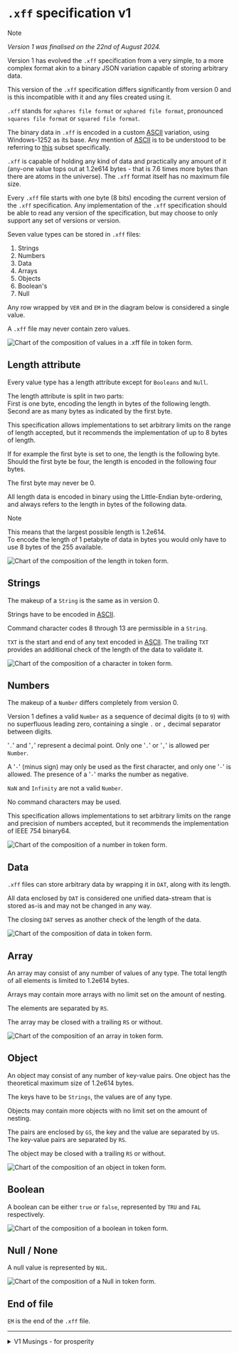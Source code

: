 # `.xff` specification v1

> [!note]
> *Version 1 was finalised on the 22nd of August 2024.*

Version 1 has evolved the `.xff` specification from a very simple, to a more complex format akin to a binary JSON variation capable of storing arbitrary data.

This version of the `.xff` specification differs significantly from version 0 and is this incompatible with it and any files created using it.

`.xff` stands for `xqhares file format` or `xqhared file format`, pronounced `squares file format` or `squared file format`.

The binary data in `.xff` is encoded in a custom [ASCII](xff-byte-encoding.md) variation, using Windows-1252 as its base.
Any mention of [ASCII](xff-byte-encoding.md) is to be understood to be referring to [this](xff-byte-encoding.md) subset specifically. 

`.xff` is capable of holding any kind of data and practically any amount of it (any-one value tops out at 1.2e614 bytes - that is 7.6 times more bytes than there are atoms in the universe).
The `.xff` format itself has no maximum file size.

Every `.xff` file starts with one byte (8 bits) encoding the current version of the `.xff` specification.
Any implementation of the `.xff` specification should be able to read any version of the specification, but may choose to only support any set of versions or version.

Seven value types can be stored in `.xff` files:

1. Strings
2. Numbers
3. Data
4. Arrays
5. Objects
6. Boolean's
7. Null

Any row wrapped by `VER` and `EM` in the diagram below is considered a single value.

A `.xff` file may never contain zero values.

![Chart of the composition of values in a `.xff` file in token form.](../pictures/xff_v1-complete-chart.png)

## Length attribute

Every value type has a length attribute except for `Booleans` and `Null`.

The length attribute is split in two parts:\
First is one byte, encoding the length in bytes of the following length.\
Second are as many bytes as indicated by the first byte.

This specification allows implementations to set arbitrary limits on the range of length accepted, but it recommends the implementation of up to 8 bytes of length.

If for example the first byte is set to one, the length is the following byte.\
Should the first byte be four, the length is encoded in the following four bytes.

The first byte may never be 0.

All length data is encoded in binary using the Little-Endian byte-ordering, and always refers to the length in bytes of the following data.

> [!note]
> This means that the largest possible length is 1.2e614.\
> To encode the length of 1 petabyte of data in bytes you would only have to use 8 bytes of the 255 available.

![Chart of the composition of the length in token form.](../pictures/xff_v1-len-chart.png)

## Strings

The makeup of a `String` is the same as in version 0.

Strings have to be encoded in [ASCII](xff-byte-encoding.md).

Command character codes 8 through 13 are permissible in a `String`.

`TXT` is the start and end of any text encoded in [ASCII](xff-byte-encoding.md).
The trailing `TXT` provides an additional check of the length of the data to validate it.

![Chart of the composition of a character in token form.](../pictures/xff_v1-text-chart.png)

## Numbers

The makeup of a `Number` differs completely from version 0.

Version 1 defines a valid `Number` as a sequence of decimal digits (`0` to `9`) with no superfluous leading zero, containing a single `.` or `,` decimal separator between digits.

'`.`' and '`,`' represent a decimal point.
Only one '`.`' or '`,`' is allowed per `Number`.

A '`-`' (minus sign) may only be used as the first character, and only one '`-`' is allowed.
The presence of a '`-`' marks the number as negative.

`NaN` and `Infinity` are not a valid `Number`.

No command characters may be used.

This specification allows implementations to set arbitrary limits on the range and precision of numbers accepted, but it recommends the implementation of IEEE 754 binary64.

![Chart of the composition of a number in token form.](../pictures/xff_v1-number-chart.png)

## Data

`.xff` files can store arbitrary data by wrapping it in `DAT`, along with its length.

All data enclosed by `DAT` is considered one unified data-stream that is stored as-is and may not be changed in any way.

The closing `DAT` serves as another check of the length of the data.

![Chart of the composition of data in token form.](../pictures/xff_v1-data-chart.png)

## Array

An array may consist of any number of values of any type. The total length of all elements is limited to 1.2e614 bytes.

Arrays may contain more arrays with no limit set on the amount of nesting.

The elements are separated by `RS`.

The array may be closed with a trailing `RS` or without.

![Chart of the composition of an array in token form.](../pictures/xff_v1-array-chart.png)

## Object

An object may consist of any number of key-value pairs. One object has the theoretical maximum size of 1.2e614 bytes.

The keys have to be `Strings`, the values are of any type.

Objects may contain more objects with no limit set on the amount of nesting.

The pairs are enclosed by `GS`, the key and the value are separated by `US`.
The key-value pairs are separated by `RS`.

The object may be closed with a trailing `RS` or without.

![Chart of the composition of an object in token form.](../pictures/xff_v1-object-chart.png)

## Boolean

A boolean can be either `true` or `false`, represented by `TRU` and `FAL` respectively.

![Chart of the composition of a boolean in token form.](../pictures/xff_v1-bool-chart.png)

## Null / None

A null value is represented by `NUL`.

![Chart of the composition of a Null in token form.](../pictures/xff_v1-none-chart.png)

## End of file

`EM` is the end of the `.xff` file.

---

<details>
    <summary>
        V1 Musings - for prosperity
    </summary>

## Musings about a future version 1

- Make a custom byte map?
- Make Numbers their own value? Maybe?
    - Save scientific notation as Strings so that we do not lose precision for extreme numbers like in v0.
- A way to represent arrays of data in byte form directly in `.xff` would be nice.
    - I am continuously running into the need to at least be able to store key-value pairs in `.xff` files.
- Some kind of optional metadata for any data, be it strings, data or even command characters.
- Maybe integrate an object store directly, solving all of the above?
- Think about what to do with features, implement version dependent read and write functions?
- Everything gets a length attribute. For performance.
    - Variable amount of length-bytes by prepending a single byte encoding the length of the length-bytes. Maximum length possible: 1.2E614 bytes - Length of a Petabyte: 1e15 which needs only 8 bytes.

</details>


